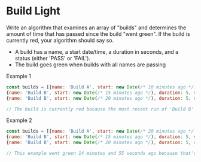 # Build Light

Write an algorithm that examines an array of "builds" and determines the amount of time
that has passed since the build "went green". If the build is currently red, your algorithm
should say so.

* A build has a name, a start date/time, a duration in seconds, and a status (either 'PASS' or 'FAIL').
* The build goes green when builds with all names are passing

Example 1
```javascript
const builds = [{name: 'Build A', start: new Date(/* 10 minutes ago */), duration: 5, status: 'PASS'},
{name: 'Build B', start: new Date(/* 15 minutes ago */), duration: 5, status: 'FAIL'},
{name: 'Build B', start: new Date(/* 20 minutes ago */), duration: 5, status: 'PASS'}]

// The build is currently red because the most recent run of 'Build B' is red.
```

Example 2
```javascript
const builds = [{name: 'Build A', start: new Date(/* 20 minutes ago */), duration: 5, status: 'PASS'},
{name: 'Build B', start: new Date(/* 15 minutes ago */), duration: 5, status: 'PASS'},
{name: 'Build B', start: new Date(/* 20 minutes ago */), duration: 5, status: 'FAIL'}]

// This example went green 14 minutes and 55 seconds ago because that's when the most recent build that turned the light green ended.
```
